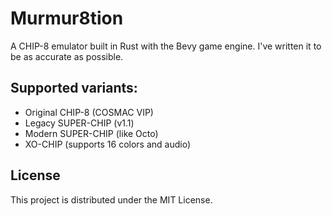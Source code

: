 # Murmur8tion

A CHIP-8 emulator built in Rust with the Bevy game engine. I've written it to be as accurate as possible.

## Supported variants:

- Original CHIP-8 (COSMAC VIP)
- Legacy SUPER-CHIP (v1.1)
- Modern SUPER-CHIP (like Octo)
- XO-CHIP (supports 16 colors and audio)

## License

This project is distributed under the MIT License.
